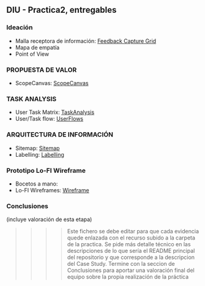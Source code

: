 ## DIU - Practica2, entregables

### Ideación 
* Malla receptora de información: [Feedback Capture Grid](./1.FeedbackCaptureGrid/feedback_capture_grid.pdf)
* Mapa de empatía
* Point of View 


### PROPUESTA DE VALOR
* ScopeCanvas: [ScopeCanvas](./2.ScopeCanvas/ScopeCanvas.pdf)


### TASK ANALYSIS

* User Task Matrix: [TaskAnalysis](./3.UserFlows/TaskAnalysis.pdf)
* User/Task flow: [UserFlows](./3.UserFlows/Userflows.pdf)


### ARQUITECTURA DE INFORMACIÓN

* Sitemap:  [Sitemap](./4.Sitemap/Sitemap.pdf) 
* Labelling:  [Labelling](./4.Sitemap/Labelling.pdf) 


### Prototipo Lo-FI Wireframe 
* Bocetos a mano:
* Lo-FI Wireframes:  [Wireframe](./5.Wireframes/Wireframes.pdf)


### Conclusiones  
(incluye valoración de esta etapa)


>>>> Este fichero se debe editar para que cada evidencia quede enlazada con el recurso subido a la carpeta de la practica. Se pide más detalle técnico en las descripciones de lo que sería el README principal del repositorio y que corresponde a la descripcion del Case Study.
>>>> Termine con la seccion de Conclusiones para aportar una valoración final del equipo sobre la propia realización de la práctica
